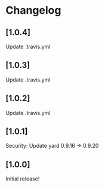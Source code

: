# Changelog

## [1.0.4]
Update .travis.yml

## [1.0.3]
Update .travis.yml

## [1.0.2]
Update .travis.yml

## [1.0.1]
Security: Update yard 0.9.16 -> 0.9.20

## [1.0.0]
Initial release!


